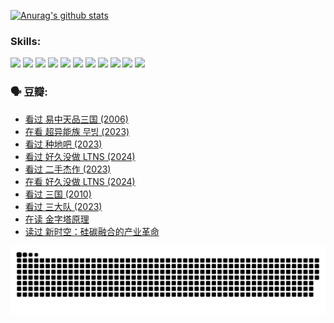
[![Anurag's github stats](https://github-readme-stats.vercel.app/api?username=w940853815)](https://github.com/anuraghazra/github-readme-stats)

### Skills:

<code><img height="32" src="https://cdn.jsdelivr.net/npm/simple-icons@v5/icons/python.svg"></code>
<code><img height="32" src="https://cdn.jsdelivr.net/npm/simple-icons@v5/icons/javascript.svg"></code>
<code><img height="32" src="https://cdn.jsdelivr.net/npm/simple-icons@v5/icons/django.svg"></code>
<code><img height="32" src="https://cdn.jsdelivr.net/npm/simple-icons@v5/icons/flask.svg"></code>
<code><img height="32" src="https://cdn.jsdelivr.net/npm/simple-icons@v5/icons/vuetify.svg"></code>
<code><img height="32" src="https://cdn.jsdelivr.net/npm/simple-icons@v5/icons/git.svg"></code>
<code><img height="32" src="https://cdn.jsdelivr.net/npm/simple-icons@v5/icons/docker.svg"></code>
<code><img height="32" src="https://cdn.jsdelivr.net/npm/simple-icons@v5/icons/postgresql.svg"></code>
<code><img height="32" src="https://cdn.jsdelivr.net/npm/simple-icons@v5/icons/elasticsearch.svg"></code>
<code><img height="32" src="https://cdn.jsdelivr.net/npm/simple-icons@v5/icons/macos.svg"></code>
<code><img height="32" src="https://cdn.jsdelivr.net/npm/simple-icons@v5/icons/linux.svg"></code>

### 🗣 豆瓣:

<!-- DOUBAN-ACTIVITIES:START -->
- [看过 易中天品三国‎ (2006)](https://www.douban.com/people/136069238/status/4529910812/?_i=08971336)
- [在看 超异能族 무빙‎ (2023)](https://www.douban.com/people/136069238/status/4527291077/?_i=08971336)
- [看过 种地吧‎ (2023)](https://www.douban.com/people/136069238/status/4527289637/?_i=08971336)
- [看过 好久没做 LTNS‎ (2024)](https://www.douban.com/people/136069238/status/4527289515/?_i=08971336)
- [看过 二手杰作‎ (2023)](https://www.douban.com/people/136069238/status/4522502716/?_i=08971336)
- [在看 好久没做 LTNS‎ (2024)](https://www.douban.com/people/136069238/status/4521969883/?_i=08971336)
- [看过 三国‎ (2010)](https://www.douban.com/people/136069238/status/4521634661/?_i=08971336)
- [看过 三大队‎ (2023)](https://www.douban.com/people/136069238/status/4510323325/?_i=08971336)
- [在读 金字塔原理](https://www.douban.com/people/136069238/status/4507497587/?_i=08971336)
- [读过 新时空：硅碳融合的产业革命](https://www.douban.com/people/136069238/status/4506659177/?_i=08971336)
<!-- DOUBAN-ACTIVITIES:END -->


![Snake animation](https://raw.githubusercontent.com/w940853815/w940853815/output/github-contribution-grid-snake.svg)

<!--
**w940853815/w940853815** is a ✨ _special_ ✨ repository because its `README.md` (this file) appears on your GitHub profile.

Here are some ideas to get you started:

- 🔭 I’m currently working on ...
- 🌱 I’m currently learning ...
- 👯 I’m looking to collaborate on ...
- 🤔 I’m looking for help with ...
- 💬 Ask me about ...
- 📫 How to reach me: ...
- 😄 Pronouns: ...
- ⚡ Fun fact: ...
-->
